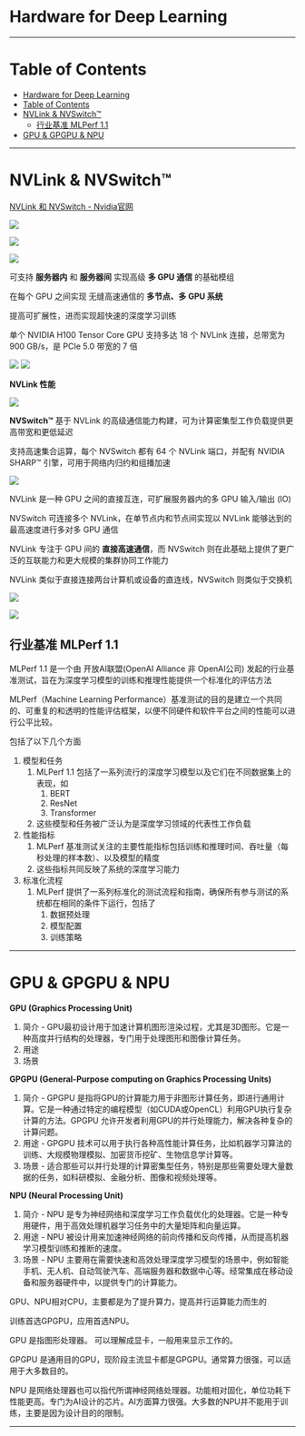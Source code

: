 # Hardware for Deep Learning

---

# Table of Contents
- [Hardware for Deep Learning](#hardware-for-deep-learning)
- [Table of Contents](#table-of-contents)
- [NVLink \& NVSwitch™](#nvlink--nvswitch)
  - [行业基准 MLPerf 1.1](#行业基准-mlperf-11)
- [GPU \& GPGPU \& NPU](#gpu--gpgpu--npu)


---

# NVLink & NVSwitch™

[NVLink 和 NVSwitch - Nvidia官网](https://www.nvidia.cn/data-center/nvlink/)

![](Pics/nvidia007.png)

![](Pics/nvidia008.png)

![](Pics/nvidia009.png)[](Pics/nvidia009.png)


可支持 **服务器内** 和 **服务器间** 实现高级 **多 GPU 通信** 的基础模组

在每个 GPU 之间实现 无缝高速通信的 **多节点、多 GPU 系统**

提高可扩展性，进而实现超快速的深度学习训练

单个 NVIDIA H100 Tensor Core GPU 支持多达 18 个 NVLink 连接，总带宽为 900 GB/s，是 PCIe 5.0 带宽的 7 倍

![](Pics/nvidia003.png) ![](Pics/nvidia004.png)


**NVLink 性能**

![](Pics/nvidia001.svg)

**NVSwitch™** 基于 NVLink 的高级通信能力构建，可为计算密集型工作负载提供更高带宽和更低延迟

支持高速集合运算，每个 NVSwitch 都有 64 个 NVLink 端口，并配有 NVIDIA SHARP™ 引擎，可用于网络内归约和组播加速

![](Pics/nvidia002.png)

NVLink 是一种 GPU 之间的直接互连，可扩展服务器内的多 GPU 输入/输出 (IO)

NVSwitch 可连接多个 NVLink，在单节点内和节点间实现以 NVLink 能够达到的最高速度进行多对多 GPU 通信

NVLink 专注于 GPU 间的 **直接高速通信**，而 NVSwitch 则在此基础上提供了更广泛的互联能力和更大规模的集群协同工作能力

NVLink 类似于直接连接两台计算机或设备的直连线，NVSwitch 则类似于交换机

![](Pics/nvidia005.png)

![](Pics/nvidia006.png)

## 行业基准 MLPerf 1.1

MLPerf 1.1 是一个由 开放AI联盟(OpenAI Alliance 非 OpenAI公司) 发起的行业基准测试，旨在为深度学习模型的训练和推理性能提供一个标准化的评估方法

MLPerf（Machine Learning Performance）基准测试的目的是建立一个共同的、可重复的和透明的性能评估框架，以便不同硬件和软件平台之间的性能可以进行公平比较。

包括了以下几个方面
1. 模型和任务
   1. MLPerf 1.1 包括了一系列流行的深度学习模型以及它们在不同数据集上的表现，如
      1. BERT
      2. ResNet
      3. Transformer
   2. 这些模型和任务被广泛认为是深度学习领域的代表性工作负载
2. 性能指标
   1. MLPerf 基准测试关注的主要性能指标包括训练和推理时间、吞吐量（每秒处理的样本数）、以及模型的精度
   2. 这些指标共同反映了系统的深度学习能力
3. 标准化流程
   1. MLPerf 提供了一系列标准化的测试流程和指南，确保所有参与测试的系统都在相同的条件下运行，包括了
      1. 数据预处理
      2. 模型配置
      3. 训练策略



---

# GPU & GPGPU & NPU

**GPU (Graphics Processing Unit)**
1. 简介 - GPU最初设计用于加速计算机图形渲染过程，尤其是3D图形。它是一种高度并行结构的处理器，专门用于处理图形和图像计算任务。
2. 用途
3. 场景

**GPGPU (General-Purpose computing on Graphics Processing Units)**
1. 简介 - GPGPU 是指将GPU的计算能力用于非图形计算任务，即进行通用计算。它是一种通过特定的编程模型（如CUDA或OpenCL）利用GPU执行复杂计算的方法。GPGPU 允许开发者利用GPU的并行处理能力，解决各种复杂的计算问题。
2. 用途 - GPGPU 技术可以用于执行各种高性能计算任务，比如机器学习算法的训练、大规模物理模拟、加密货币挖矿、生物信息学计算等。
3. 场景 - 适合那些可以并行处理的计算密集型任务，特别是那些需要处理大量数据的任务，如科研模拟、金融分析、图像和视频处理等。

**NPU (Neural Processing Unit)**
1. 简介 - NPU 是专为神经网络和深度学习工作负载优化的处理器。它是一种专用硬件，用于高效处理机器学习任务中的大量矩阵和向量运算。
2. 用途 - NPU 被设计用来加速神经网络的前向传播和反向传播，从而提高机器学习模型训练和推断的速度。
3. 场景 - NPU 主要用在需要快速和高效处理深度学习模型的场景中，例如智能手机、无人机、自动驾驶汽车、高端服务器和数据中心等。经常集成在移动设备和服务器硬件中，以提供专门的计算能力。


GPU、NPU相对CPU，主要都是为了提升算力，提高并行运算能力而生的

训练首选GPGPU，应用首选NPU。

GPU 是指图形处理器。 可以理解成显卡，一般用来显示工作的。

GPGPU 是通用目的GPU，现阶段主流显卡都是GPGPU。通常算力很强，可以适用于大多数目的。

NPU 是网络处理器也可以指代所谓神经网络处理器。功能相对固化，单位功耗下性能更高。专门为AI设计的芯片。AI方面算力很强。大多数的NPU并不能用于训练，主要是因为设计目的的限制。 

---

